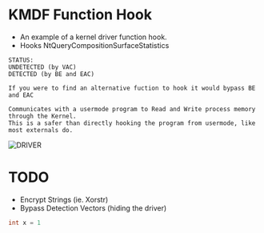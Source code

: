 # KMDF Function Hook
- An example of a kernel driver function hook.
- Hooks NtQueryCompositionSurfaceStatistics

```
STATUS:
UNDETECTED (by VAC)
DETECTED (by BE and EAC)

If you were to find an alternative fuction to hook it would bypass BE and EAC
```
```
Communicates with a usermode program to Read and Write process memory through the Kernel. 
This is a safer than directly hooking the program from usermode, like most externals do.
```

![DRIVER](https://i.ibb.co/Hp02T0Z/image.png)

# TODO
- Encrypt Strings (ie. Xorstr)
- Bypass Detection Vectors (hiding the driver)
```c++
int x = 1

```
